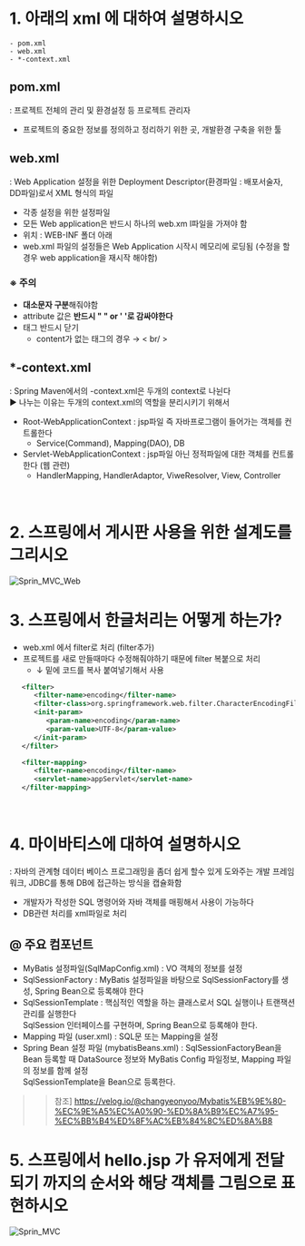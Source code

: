 # 1. 아래의 xml 에 대하여 설명하시오
```
- pom.xml
- web.xml
- *-context.xml
```

## pom.xml
: 프로젝트 전체의 관리 및 환경설정 등 프로젝트 관리자
- 프로젝트의 중요한 정보를 정의하고 정리하기 위한 곳, 개발환경 구축을 위한 툴

## web.xml
: Web Application 설정을 위한 Deployment Descriptor(환경파일 : 배포서술자, DD파일)로서 XML 형식의 파일
- 각종 설정을 위한 설정파일 
- 모든 Web application은 반드시 하나의 web.xm l파일을 가져야 함
- 위치 : WEB-INF 폴더 아래
- web.xml 파일의 설정들은 Web Application 시작시 메모리에 로딩됨 (수정을 할 경우 web application을 재시작 해야함)

### ※ 주의
- **대소문자 구분**해줘야함 
- attribute 값은 **반드시 " " or ' '로 감싸야한다**
- 태그 반드시 닫기 
    - content가 없는 태그의 경우 → < br/ >


## *-context.xml
: Spring Maven에서의 -context.xml은 두개의 context로 나뉜다<br>
▶ 나누는 이유는 두개의 context.xml의 역할을 분리시키기 위해서
- Root-WebApplicationContext : jsp파일 즉 자바프로그램이 들어가는 객체를 컨트롤한다 
    - Service(Command), Mapping(DAO), DB 
- Servlet-WebApplicationContext : jsp파일 아닌 정적파일에 대한 객체를 컨트롤한다 (웹 관련)
    - HandlerMapping, HandlerAdaptor, ViweResolver, View, Controller
<br>

# 2. 스프링에서 게시판 사용을 위한 설계도를 그리시오
![Sprin_MVC_Web](https://user-images.githubusercontent.com/74290204/105821861-aa64d980-5ffe-11eb-81d5-04a75df76600.png)
<br>

# 3. 스프링에서 한글처리는 어떻게 하는가?
- web.xml 에서 filter로 처리 (filter추가) 
- 프로젝트를 새로 만들때마다 수정해줘야하기 때문에 filter 복붙으로 처리
    - ↓ 밑에 코드를 복사 붙여넣기해서 사용
```xml
   <filter>
      <filter-name>encoding</filter-name>
      <filter-class>org.springframework.web.filter.CharacterEncodingFilter</filter-class>
      <init-param>
         <param-name>encoding</param-name>
         <param-value>UTF-8</param-value>
      </init-param>
   </filter>

   <filter-mapping>
      <filter-name>encoding</filter-name>
      <servlet-name>appServlet</servlet-name>
   </filter-mapping>
```
<br>

# 4. 마이바티스에 대하여 설명하시오
: 자바의 관계형 데이터 베이스 프로그래밍을 좀더 쉽게 할수 있게 도와주는 개발 프레임워크, JDBC를 통해 DB에 접근하는 방식을 캡슐화함
- 개발자가 작성한 SQL 명령어와 자바 객체를 매핑해서 사용이 가능하다 
- DB관련 처리를 xml파일로 처리

## @ 주요 컴포넌트 
- MyBatis 설정파일(SqlMapConfig.xml) : VO 객체의 정보를 설정
- SqlSessionFactory : MyBatis 설정파일을 바탕으로 SqlSessionFactory를 생성, Spring Bean으로 등록해야 한다
- SqlSessionTemplate : 핵심적인 역할을 하는 클래스로서 SQL 실행이나 트랜잭션 관리를 실행한다 <br> SqlSession 인터페이스를 구현하며, Spring Bean으로 등록해야 한다.
- Mapping 파일 (user.xml) : SQL문 또는 Mapping을 설정
- Spring Bean 설정 파일 (mybatisBeans.xml) : SqlSessionFactoryBean을 Bean 등록할 때 DataSource 정보와 MyBatis Config 파일정보, Mapping 파일의 정보를 함께 설정 <br> SqlSessionTemplate을 Bean으로 등록한다.

>> 참조] https://velog.io/@changyeonyoo/Mybatis%EB%9E%80-%EC%9E%A5%EC%A0%90-%ED%8A%B9%EC%A7%95-%EC%BB%B4%ED%8F%AC%EB%84%8C%ED%8A%B8

# 5. 스프링에서 hello.jsp 가 유저에게 전달되기 까지의  순서와 해당 객체를 그림으로 표현하시오
![Sprin_MVC](https://user-images.githubusercontent.com/74290204/105818387-358fa080-5ffa-11eb-9a28-d541915d12e1.png)
